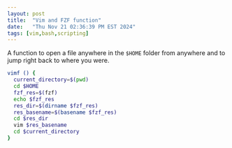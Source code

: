 ```yaml
---
layout: post
title:  "Vim and FZF function"
date:   "Thu Nov 21 02:36:39 PM EST 2024"
tags: [vim,bash,scripting]
---
```

A function to open a file anywhere in the `$HOME` folder from anywhere and to jump right back to where you were.

```bash
vimf () {
  current_directory=$(pwd) 
  cd $HOME 
  fzf_res=$(fzf)
  echo $fzf_res 
  res_dir=$(dirname $fzf_res) 
  res_basename=$(basename $fzf_res) 
  cd $res_dir 
  vim $res_basename
  cd $current_directory
}
```
